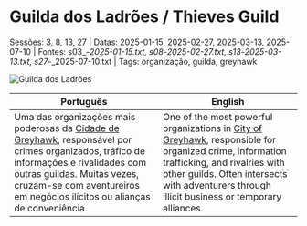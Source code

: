 # Guilda dos Ladrões / Thieves Guild

Sessões: 3, 8, 13, 27 | Datas: 2025-01-15, 2025-02-27, 2025-03-13, 2025-07-10 | Fontes: s03_-_2025-01-15.txt, s08_-_2025-02-27.txt, s13_-_2025-03-13.txt, s27_-_2025-07-10.txt | Tags: organização, guilda, greyhawk

![Guilda dos Ladrões](org_blank.png)

| Português | English |
|-----------|---------|
| Uma das organizações mais poderosas da [Cidade de Greyhawk](cidade_de_greyhawk.md), responsável por crimes organizados, tráfico de informações e rivalidades com outras guildas. Muitas vezes, cruzam-se com aventureiros em negócios ilícitos ou alianças de conveniência. | One of the most powerful organizations in [City of Greyhawk](cidade_de_greyhawk.md), responsible for organized crime, information trafficking, and rivalries with other guilds. Often intersects with adventurers through illicit business or temporary alliances. |

